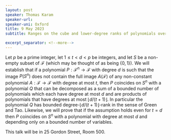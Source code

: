 ```yaml
---
layout: post
speaker: Thomas Karam
speaker-url: 
speaker-uni: Oxford
title: 9 May 2023
subtitle: Ranges on the cube and lower-degree ranks of polynomials over finite prime fields.

excerpt_separator: <!--more-->
---
```


Let $p$ be a prime integer, let $1 \le t < d < p$ be integers, and let $S$ be a non-empty subset of $\mathcal{F}$ (which may be thought of as being {$0,1$}). We will establish that if a polynomial $P:\mathcal{F}^n \to \mathcal{F}$ with degree $d$ is such that the image $P(S^n)$ does not contain the full image $A(\mathcal{F})$ of any non-constant polynomial $A: \mathcal{F} \to \mathcal{F}$ with degree at most $t$, then $P$ coincides on $S^n$ with a polynomial $Q$ that can be decomposed as a sum of a bounded number of polynomials which each have degree at most $d$ and are products of polynomials that have degrees at most $\lfloor d/(t+1) \rfloor$. In particular the polynomial $Q$ has bounded degree-$\lfloor d/(t+1) \rfloor$-rank in the sense of Green and Tao. Likewise, we will prove that if the assumption holds even for $t=d$ then $P$ coincides on $S^n$ with a polynomial with degree at most $d$ and depending only on a bounded number of variables.

This talk will be in 25 Gordon Street, Room 500.

<!--more-->
